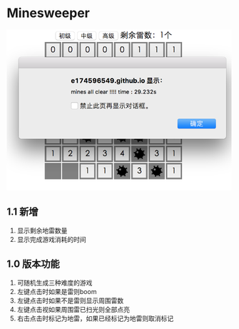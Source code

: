 # Minesweeper

![image](https://raw.githubusercontent.com/e174596549/Minesweeper/master/mines.png)

## 1.1 新增

1. 显示剩余地雷数量
2. 显示完成游戏消耗的时间

## 1.0 版本功能

1. 可随机生成三种难度的游戏
2. 左键点击时如果是雷则boom
3. 左键点击时如果不是雷则显示周围雷数
4. 左键点击视如果周围雷已扫光则全部点亮
5. 右击点击时标记为地雷，如果已经标记为地雷则取消标记
